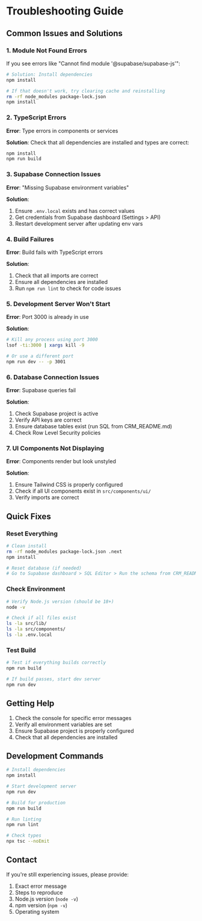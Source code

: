 # Troubleshooting Guide

## Common Issues and Solutions

### 1. Module Not Found Errors

If you see errors like "Cannot find module '@supabase/supabase-js'":

```bash
# Solution: Install dependencies
npm install

# If that doesn't work, try clearing cache and reinstalling
rm -rf node_modules package-lock.json
npm install
```

### 2. TypeScript Errors

**Error**: Type errors in components or services

**Solution**: Check that all dependencies are installed and types are correct:
```bash
npm install
npm run build
```

### 3. Supabase Connection Issues

**Error**: "Missing Supabase environment variables"

**Solution**: 
1. Ensure `.env.local` exists and has correct values
2. Get credentials from Supabase dashboard (Settings > API)
3. Restart development server after updating env vars

### 4. Build Failures

**Error**: Build fails with TypeScript errors

**Solution**:
1. Check that all imports are correct
2. Ensure all dependencies are installed
3. Run `npm run lint` to check for code issues

### 5. Development Server Won't Start

**Error**: Port 3000 is already in use

**Solution**:
```bash
# Kill any process using port 3000
lsof -ti:3000 | xargs kill -9

# Or use a different port
npm run dev -- -p 3001
```

### 6. Database Connection Issues

**Error**: Supabase queries fail

**Solution**:
1. Check Supabase project is active
2. Verify API keys are correct
3. Ensure database tables exist (run SQL from CRM_README.md)
4. Check Row Level Security policies

### 7. UI Components Not Displaying

**Error**: Components render but look unstyled

**Solution**:
1. Ensure Tailwind CSS is properly configured
2. Check if all UI components exist in `src/components/ui/`
3. Verify imports are correct

## Quick Fixes

### Reset Everything
```bash
# Clean install
rm -rf node_modules package-lock.json .next
npm install

# Reset database (if needed)
# Go to Supabase dashboard > SQL Editor > Run the schema from CRM_README.md
```

### Check Environment
```bash
# Verify Node.js version (should be 18+)
node -v

# Check if all files exist
ls -la src/lib/
ls -la src/components/
ls -la .env.local
```

### Test Build
```bash
# Test if everything builds correctly
npm run build

# If build passes, start dev server
npm run dev
```

## Getting Help

1. Check the console for specific error messages
2. Verify all environment variables are set
3. Ensure Supabase project is properly configured
4. Check that all dependencies are installed

## Development Commands

```bash
# Install dependencies
npm install

# Start development server
npm run dev

# Build for production
npm run build

# Run linting
npm run lint

# Check types
npx tsc --noEmit
```

## Contact

If you're still experiencing issues, please provide:
1. Exact error message
2. Steps to reproduce
3. Node.js version (`node -v`)
4. npm version (`npm -v`)
5. Operating system
